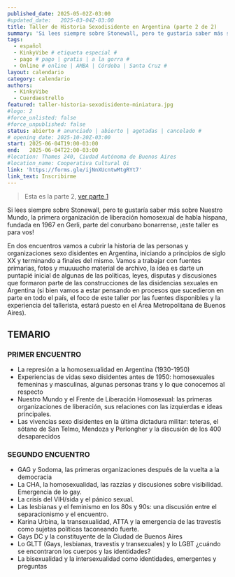 ```yaml
---
published_date: 2025-05-02Z-03:00
#updated_date:   2025-03-04Z-03:00
title: Taller de Historia Sexodisidente en Argentina (parte 2 de 2)
summary: 'Si lees siempre sobre Stonewall, pero te gustaría saber más sobre Nuestro Mundo, la primera organización de liberación homosexual de habla hispana, fundada en 1967 en Gerli, parte del conurbano bonarrense, ¡este taller es para vos!'
tags:
  - español
  - KinkyVibe # etiqueta especial #
  - pago # pago | gratis | a la gorra #
  - Online # online | AMBA | Córdoba | Santa Cruz #
layout: calendario
category: calendario
authors:
  - KinkyVibe
  - Cuerdaestrello
featured: taller-historia-sexodisidente-miniatura.jpg
#logo: 2
#force_unlisted: false
#force_unpublished: false
status: abierto # anunciado | abierto | agotadas | cancelado #
# opening_date: 2025-10-20Z-03:00
start: 2025-06-04T19:00-03:00
end:   2025-06-04T22:00-03:00
#location: Thames 240, Ciudad Autónoma de Buenos Aires
#location_name: Cooperativa Cultural Qi
link: 'https://forms.gle/ijNnXUcntwMtgRYt7'
link_text: Inscribirme
---
```

> Esta es la parte 2, [ver parte 1](/calendario/taller-de-historia-sexodisidente-en-argentina-202-05)

Si lees siempre sobre Stonewall, pero te gustaría saber más sobre Nuestro Mundo, la primera organización de liberación homosexual de habla hispana, fundada en 1967 en Gerli, parte del conurbano bonarrense, ¡este taller es para vos!

En dos encuentros vamos a cubrir la historia de las personas y organizaciones sexo disidentes en Argentina, iniciando a principios de siglo XX y terminando a finales del mismo. Vamos a trabajar con fuentes primarias, fotos y muuuucho material de archivo, la idea es darte un puntapié inicial de algunas de las políticas, leyes, disputas y discusiones que formaron parte de las construcciones de las disidencias sexuales en Argentina (si bien vamos a estar pensando en procesos que sucedieron en parte en todo el país, el foco de este taller por las fuentes disponibles y la experiencia del tallerista, estará puesto en el Área Metropolitana de Buenos Aires).

## TEMARIO
### PRIMER ENCUENTRO
- La represión a la homosexualidad en Argentina (1930-1950)
- Experiencias de vidas sexo disidentes antes de 1950: homosexuales femeninas y masculinas, algunas personas trans y lo que conocemos al respecto
- Nuestro Mundo y el Frente de Liberación Homosexual: las primeras organizaciones de liberación, sus relaciones con las izquierdas e ideas principales. 
- Las vivencias sexo disidentes en la última dictadura militar: teteras, el sótano de San Telmo, Mendoza y Perlongher y la discusión de los 400 desaparecidos

### SEGUNDO ENCUENTRO
- GAG y Sodoma, las primeras organizaciones después de la vuelta a la democracia
- La CHA, la homosexualidad, las razzias y discusiones sobre visibilidad. Emergencia de lo gay.
- La crisis del VIH/sida y el pánico sexual.
- Las lesbianas y el feminismo en los 80s y 90s: una discusión entre el separacionismo y el encuentro.
- Karina Urbina, la transexualidad, ATTA y la emergencia de las travestis como sujetas políticas taconeando fuerte. 
- Gays DC y la constituyente de la Ciudad de Buenos Aires
- Lo GLTT (Gays, lesbianas, travestis y transexuales) y lo LGBT ¿cuándo se encontraron los cuerpos y las identidades?
- La bisexualidad y la intersexualidad como identidades, emergentes y preguntas